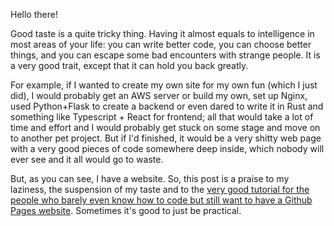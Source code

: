 Hello there!

Good taste is a quite tricky thing. Having it almost equals to intelligence in most areas of your life: you can write better code, you can choose better things, and you can escape some bad encounters with strange people. It is a very good trait, except that it can hold you back greatly.

For example, if I wanted to create my own site for my own fun (which I just did), I would probably get an AWS server or build my own, set up Nginx, used Python+Flask to create a backend or even dared to write it in Rust and something like Typescript + React for frontend; all that would take a lot of time and effort and I would probably get stuck on some stage and move on to another pet project. But if I'd finished, it would be a very shitty web page with a very good pieces of code somewhere deep inside, which nobody will ever see and it all would go to waste.

But, as you can see, I have a website. So, this post is a praise to my laziness, the suspension of my taste and to the [very good tutorial for the people who barely even know how to code but still want to have a Github Pages website](https://chadbaldwin.net/2021/03/14/how-to-build-a-sql-blog.html). Sometimes it's good to just be practical.
